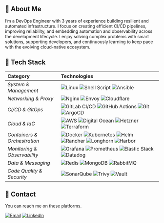 ## :necktie: About Me

I’m a DevOps Engineer with 3 years of experience building resilient and automated infrastructure. I focus on creating efficient CI/CD pipelines, improving reliability, and embedding automation and observability across the development lifecycle. I enjoy solving complex problems with smart solutions, supporting developers, and continuously learning to keep pace with the evolving cloud-native ecosystem.

## :toolbox: Tech Stack

| Category                     | Technologies                                                                                                                |
| :--------------------------- | :-------------------------------------------------------------------------------------------------------------------------- |
| _System & Management_        | ![Linux][#linux] ![Shell Script][#bash] ![Ansible][#ansible]                                                                |
| _Networking & Proxy_         | ![Nginx][#nginx] ![Envoy][#envoy] ![Cloudflare][#cloudflare]                                                                |
| _CI/CD & GitOps_             | ![GitLab CI/CD][#gitlab-cicd] ![GitHub Actions][#github-actions] ![Git][#git] ![ArgoCD][#argocd]                            |
| _Cloud & IaC_                | ![AWS][#aws] ![Digital Ocean][#digital-ocean] ![Hetzner][#hetzner] ![Terraform][#terraform]                                 |
| _Containers & Orchestration_ | ![Docker][#docker] ![Kubernetes][#kubernetes] ![Helm][#helm] ![Rancher][#rancher] ![Longhorn][#longhorn] ![Harbor][#harbor] |
| _Monitoring & Observability_ | ![Grafana][#grafana] ![Prometheus][#prometheus] ![Elastic Stack][#elasticstack] ![Datadog][#datadog]                        |
| _Data & Messaging_           | ![Redis][#redis] ![MongoDB][#mongodb] ![RabbitMQ][#rabbitmq]                                                                |
| _Code Quality & Security_    | ![SonarQube][#sonarqube] ![Trivy][#trivy] ![Vault][#vault]                                                                  |

## :email: Contact

You can reach me on these platforms.

[![Email][#gmail]][@gmail] [![LinkedIn][#linkedin]][@linkedin]

<!-- Badge Index -->

[#alpine]: https://img.shields.io/badge/Alpine-0D597F?style=flat&logo=alpine-linux&logoColor=white
[#ansible]: https://img.shields.io/badge/Ansible-000000?style=flat&logo=ansible&logoColor=white
[#argocd]: https://img.shields.io/badge/ArgoCD-cdeef9?style=flat&logo=argo&logoColor=#EF7B4D
[#aws]: https://custom-icon-badges.demolab.com/badge/AWS-FF9900?style=flat&logo=aws&logoColor=white
[#bash]: https://img.shields.io/badge/Shell_Script-4EAA25?style=flat&logo=gnubash&logoColor=white
[#beats]: https://img.shields.io/badge/Beats-005571?style=flat&logo=beats&logoColor=white
[#cloudflare]: https://img.shields.io/badge/Cloudflare-F38020?style=flat&logo=Cloudflare&logoColor=white
[#datadog]: https://img.shields.io/badge/Datadog-632CA6?style=flat&logo=datadog&logoColor=white
[#digital-ocean]: https://img.shields.io/badge/Digital_Ocean-0080FF?style=flat&logo=DigitalOcean&logoColor=white
[#docker]: https://img.shields.io/badge/Docker-2496ED?style=flat&logo=docker&logoColor=white
[#elasticsearch]: https://img.shields.io/badge/Elastic_Search-005571?style=flat&logo=elasticsearch&logoColor=white
[#elasticstack]: https://img.shields.io/badge/Elastic_Stack-005571?style=flat&logo=elastic&logoColor=white "Elasticsearch, Logstash, Kibana"
[#envoy]: https://img.shields.io/badge/Envoy-AC6199?style=flat&logo=envoyproxy&logoColor=white
[#git]: https://img.shields.io/badge/Git-F05032?style=flat&logo=git&logoColor=white
[#github]: https://img.shields.io/badge/Github-181717?style=flat&logo=github&logoColor=white
[#github-actions]: https://img.shields.io/badge/Actions-2088FF?style=flat&logo=githubactions&logoColor=white "Github Actions"
[#gitlab]: https://img.shields.io/badge/Gitlab-330F63?style=flat&logo=gitlab&logoColor=#FC6D26
[#gitlab-cicd]: https://img.shields.io/badge/CI/CD-330F63?style=flat&logo=gitlab&logoColor=#FC6D26 "Gitlab CI/CD"
[#grafana]: https://img.shields.io/badge/Grafana-F2F4F9?style=flat&logo=grafana&logoColor=#F46800
[#harbor]: https://img.shields.io/badge/Harbor-60B932?style=flat&logo=harbor&logoColor=white
[#helm]: https://img.shields.io/badge/Helm-0F1689?style=flat&logo=helm&logoColor=white
[#hetzner]: https://img.shields.io/badge/Hetzner-D50C2D?style=flat&logo=hetzner&logoColor=white
[#jenkins]: https://img.shields.io/badge/Jenkins-D24939?style=flat&logo=jenkins&logoColor=white
[#kibana]: https://img.shields.io/badge/Kibana-005571?style=flat&logo=Kibana&logoColor=white
[#kubernetes]: https://img.shields.io/badge/Kubernetes-326CE5?&style=flat&logo=kubernetes&logoColor=white
[#linux]: https://img.shields.io/badge/Linux-FCC624?style=flat&logo=linux&logoColor=black
[#logstash]: https://img.shields.io/badge/Logstash-005571?style=flat&logo=logstash&logoColor=white
[#longhorn]: https://custom-icon-badges.demolab.com/badge/Longhorn-5f224a?style=flat&logo=longhorn&logoColor=white
[#markdown]: https://img.shields.io/badge/Markdown-000000?style=flat&logo=markdown&logoColor=white
[#mongodb]: https://img.shields.io/badge/MongoDB-47A248?style=flat&logo=mongodb&logoColor=white
[#mysql]: https://img.shields.io/badge/MySQL-4479A1?style=flat&logo=mysql&logoColor=white
[#nginx]: https://img.shields.io/badge/Nginx-009639?style=flat&logo=nginx&logoColor=white
[#postgresql]: https://img.shields.io/badge/PostgreSQL-4169E1?style=flat&logo=postgresql&logoColor=white
[#postman]: https://img.shields.io/badge/Postman-FF6C37?style=flat&logo=Postman&logoColor=white
[#prometheus]: https://img.shields.io/badge/Prometheus-20232A?style=flat&logo=prometheus&logocolor=#E6522C
[#python]: https://img.shields.io/badge/Python-3776AB?style=flat&logo=python&logoColor=white
[#rabbitmq]: https://img.shields.io/badge/RabbitMQ-FF6600?&style=flat&logo=rabbitmq&logoColor=white
[#rancher]: https://img.shields.io/badge/Rancher-0075A8?style=flat&logo=rancher&logoColor=white
[#redis]: https://img.shields.io/badge/Redis-FF4438?&style=flat&logo=redis&logoColor=white
[#sonarqube]: https://img.shields.io/badge/SonarQube-126ED3?style=flat&logo=sonarqubeserver&logoColor=white
[#terraform]: https://img.shields.io/badge/Terraform-844FBA?style=flat&logo=terraform&logoColor=white
[#trivy]: https://img.shields.io/badge/Trivy-1904DA?style=flat&logo=trivy&logoColor=white
[#ubuntu]: https://img.shields.io/badge/Ubuntu-E95420?style=flat&logo=ubuntu&logoColor=white
[#vagrant]: https://img.shields.io/badge/Vagrant-1868F2?style=flat&logo=vagrant&logoColor=white
[#vault]: https://img.shields.io/badge/Vault-FFEC6E?style=flat&logo=vault&logoColor=black

[#gmail]: https://img.shields.io/badge/Gmail-EA4335?style=flat&logo=gmail&logoColor=white
[#linkedin]: https://custom-icon-badges.demolab.com/badge/LinkedIn-0A66C2?style=flat&logo=linkedin2&logoColor=white

<!-- URL Index -->

[@gmail]:           mailto:contact@hasanumutyagci.com "Send me an email!"
[@linkedin]:        https://www.linkedin.com/in/hasanumutyagci
